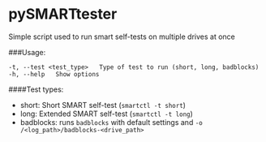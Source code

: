 # pySMARTtester
Simple script used to run smart self-tests on multiple drives at once

###Usage:

`-t, --test <test_type>   Type of test to run (short, long, badblocks)`
`-h, --help   Show options`

####Test types:
  - short: Short SMART self-test (`smartctl -t short`)
  - long: Extended SMART self-test (`smartctl -t long`)
  - badblocks: runs `badblocks` with default settings and `-o /<log_path>/badblocks-<drive_path>`
